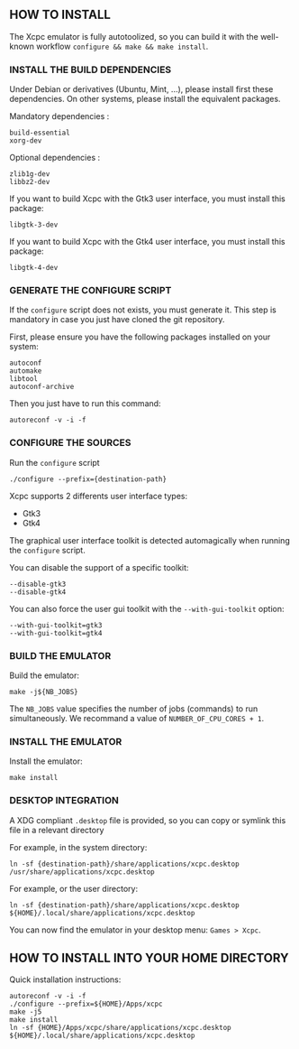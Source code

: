 ## HOW TO INSTALL

The Xcpc emulator is fully autotoolized, so you can build it with the well-known workflow `configure && make && make install`.

### INSTALL THE BUILD DEPENDENCIES

Under Debian or derivatives (Ubuntu, Mint, ...), please install first these dependencies. On other systems, please install the equivalent packages.

Mandatory dependencies :

```
build-essential
xorg-dev
```

Optional dependencies :

```
zlib1g-dev
libbz2-dev
```

If you want to build Xcpc with the Gtk3 user interface, you must install this package:

```
libgtk-3-dev
```

If you want to build Xcpc with the Gtk4 user interface, you must install this package:

```
libgtk-4-dev
```

### GENERATE THE CONFIGURE SCRIPT

If the `configure` script does not exists, you must generate it. This step is mandatory in case you just have cloned the git repository.

First, please ensure you have the following packages installed on your system:

```
autoconf
automake
libtool
autoconf-archive
```

Then you just have to run this command:

```
autoreconf -v -i -f
```

### CONFIGURE THE SOURCES

Run the `configure` script

```
./configure --prefix={destination-path}
```

Xcpc supports 2 differents user interface types:

  - Gtk3
  - Gtk4

The graphical user interface toolkit is detected automagically when running the `configure` script.

You can disable the support of a specific toolkit:

```
--disable-gtk3
--disable-gtk4
```

You can also force the user gui toolkit with the `--with-gui-toolkit` option:

```
--with-gui-toolkit=gtk3
--with-gui-toolkit=gtk4
```

### BUILD THE EMULATOR

Build the emulator:

```
make -j${NB_JOBS}
```

The `NB_JOBS` value specifies the number of jobs (commands) to run simultaneously. We recommand a value of `NUMBER_OF_CPU_CORES + 1`.

### INSTALL THE EMULATOR

Install the emulator:

```
make install
```

### DESKTOP INTEGRATION

A XDG compliant `.desktop` file is provided, so you can copy or symlink this file in a relevant directory

For example, in the system directory:

```
ln -sf {destination-path}/share/applications/xcpc.desktop /usr/share/applications/xcpc.desktop
```

For example, or the user directory:

```
ln -sf {destination-path}/share/applications/xcpc.desktop ${HOME}/.local/share/applications/xcpc.desktop
```

You can now find the emulator in your desktop menu: `Games > Xcpc`.

## HOW TO INSTALL INTO YOUR HOME DIRECTORY

Quick installation instructions:

```
autoreconf -v -i -f
./configure --prefix=${HOME}/Apps/xcpc
make -j5
make install
ln -sf {HOME}/Apps/xcpc/share/applications/xcpc.desktop ${HOME}/.local/share/applications/xcpc.desktop
```
